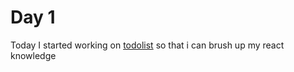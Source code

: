 # Day 1
Today I started working on [todolist](https://github.com/RounakRajSingh620/React_Js/commit/2d2aec5c9201ce3e831b4226abb48a465b5c66d7) so that i can brush up my react knowledge
